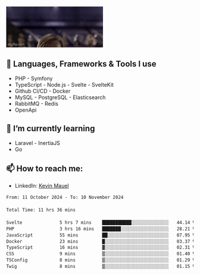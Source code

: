 ![Hello there!](banner.gif)

## 🤖 Languages, Frameworks & Tools I use
- PHP - Symfony
- TypeScript - Node.js - Svelte - SvelteKit
- Github CI/CD - Docker
- MySQL - PostgreSQL - Elasticsearch
- RabbitMQ - Redis
- OpenApi 

## 🌱 I’m currently learning
- Laravel - InertiaJS
- Go

## 📫 How to reach me:
- LinkedIn: [Kevin Mauel](https://www.linkedin.com/in/kevin-mauel/)

<!--START_SECTION:waka-->

```txt
From: 11 October 2024 - To: 10 November 2024

Total Time: 11 hrs 36 mins

Svelte              5 hrs 7 mins    ███████████░░░░░░░░░░░░░░   44.14 %
PHP                 3 hrs 16 mins   ███████░░░░░░░░░░░░░░░░░░   28.21 %
JavaScript          55 mins         ██░░░░░░░░░░░░░░░░░░░░░░░   07.95 %
Docker              23 mins         █░░░░░░░░░░░░░░░░░░░░░░░░   03.37 %
TypeScript          16 mins         ▓░░░░░░░░░░░░░░░░░░░░░░░░   02.31 %
CSS                 9 mins          ▒░░░░░░░░░░░░░░░░░░░░░░░░   01.40 %
TSConfig            8 mins          ▒░░░░░░░░░░░░░░░░░░░░░░░░   01.29 %
Twig                8 mins          ▒░░░░░░░░░░░░░░░░░░░░░░░░   01.15 %
```

<!--END_SECTION:waka-->
